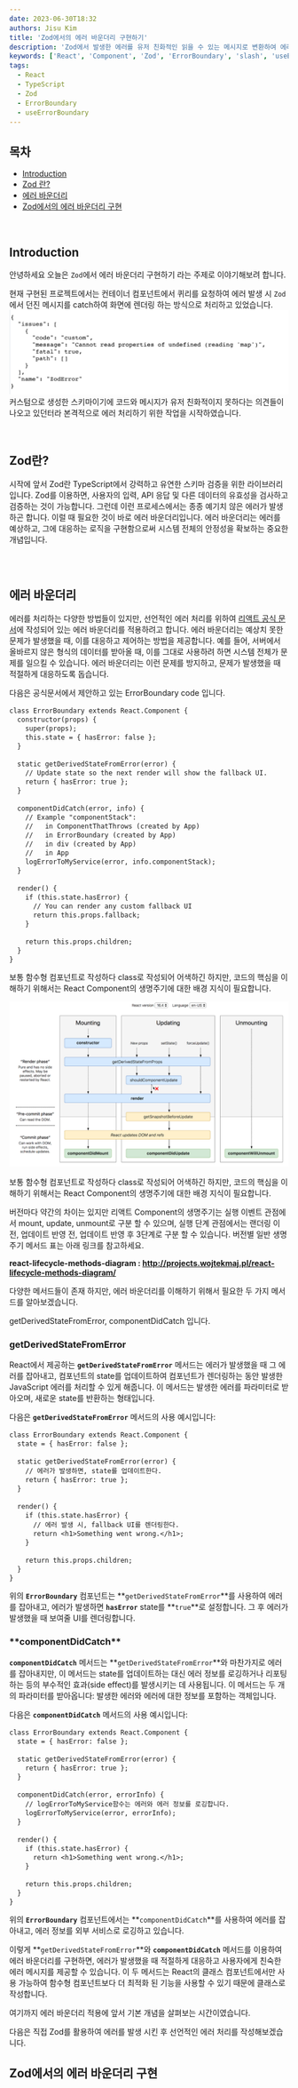 ```yaml
---
date: 2023-06-30T18:32
authors: Jisu Kim
title: 'Zod에서의 에러 바운더리 구현하기'
description: 'Zod에서 발생한 에러를 유저 친화적인 읽을 수 있는 메시지로 변환하여 에러를 핸들링 합니다.'
keywords: ['React', 'Component', 'Zod', 'ErrorBoundary', 'slash', 'useErrorBoundary']
tags:
  - React
  - TypeScript
  - Zod
  - ErrorBoundary
  - useErrorBoundary
---
```


## 목차

- [Introduction](#Introduction)
- [Zod 란?](#zod란?)
- [에러 바운더리](#에러-바운더리)
- [Zod에서의 에러 바운더리 구현](#Zod에서의-에러-바운더리-구현)

<!--truncate-->

<br />

## Introduction

안녕하세요 오늘은 `Zod`에서 에러 바운더리 구현하기 라는 주제로 이야기해보려 합니다.

현재 구현된 프로젝트에서는 컨테이너 컴포넌트에서 퀴리를 요청하여 에러 발생 시 `Zod`에서 던진 메시지를 catch하여 화면에 렌더링 하는 방식으로 처리하고 있었습니다.
![현재 구현된 에러 화면](image.png)
커스텀으로 생성한 스키마이기에 코드와 메시지가 유저 친화적이지 못하다는 의견들이 나오고 있던터라 본격적으로 에러 처리하기 위한 작업을 시작하였습니다.

<br />

## Zod란?

시작에 앞서 Zod란 TypeScript에서 강력하고 유연한 스키마 검증을 위한 라이브러리입니다. Zod를 이용하면, 사용자의 입력, API 응답 및 다른 데이터의 유효성을 검사하고 검증하는 것이 가능합니다. 그런데 이런 프로세스에서는 종종 예기치 않은 에러가 발생하곤 합니다. 이럴 때 필요한 것이 바로 에러 바운더리입니다. 에러 바운더리는 에러를 예상하고, 그에 대응하는 로직을 구현함으로써 시스템 전체의 안정성을 확보하는 중요한 개념입니다.

```tsx

```

<br />

## 에러 바운더리

에러를 처리하는 다양한 방법들이 있지만, 선언적인 에러 처리를 위하여 <a href=https://react.dev/reference/react/Component#catching-rendering-errors-with-an-error-boundary>리액트 공식 문서</a>에 작성되어 있는 에러 바운더리를 적용하려고 합니다. 에러 바운더리는 예상치 못한 문제가 발생했을 때, 이를 대응하고 제어하는 방법을 제공합니다. 예를 들어, 서버에서 올바르지 않은 형식의 데이터를 받아올 때, 이를 그대로 사용하려 하면 시스템 전체가 문제를 일으킬 수 있습니다. 에러 바운더리는 이런 문제를 방지하고, 문제가 발생했을 때 적절하게 대응하도록 돕습니다.

다음은 공식문서에서 제안하고 있는 ErrorBoundary code 입니다.

```tsx title="./ErrorBoundary.tsx"
class ErrorBoundary extends React.Component {
  constructor(props) {
    super(props);
    this.state = { hasError: false };
  }

  static getDerivedStateFromError(error) {
    // Update state so the next render will show the fallback UI.
    return { hasError: true };
  }

  componentDidCatch(error, info) {
    // Example "componentStack":
    //   in ComponentThatThrows (created by App)
    //   in ErrorBoundary (created by App)
    //   in div (created by App)
    //   in App
    logErrorToMyService(error, info.componentStack);
  }

  render() {
    if (this.state.hasError) {
      // You can render any custom fallback UI
      return this.props.fallback;
    }

    return this.props.children;
  }
}
```

보통 함수형 컴포넌트로 작성하다 class로 작성되어 어색하긴 하지만, 코드의 핵심을 이해하기 위해서는 React Component의 생명주기에 대한 배경 지식이 필요합니다.

![리액트 클래스 컴포넌트 라이프 사이클](image-1.png)

보통 함수형 컴포넌트로 작성하다 class로 작성되어 어색하긴 하지만, 코드의 핵심을 이해하기 위해서는 React Component의 생명주기에 대한 배경 지식이 필요합니다.

버전마다 약간의 차이는 있지만 리액트 Component의 생명주기는 실행 이벤트 관점에서 mount, update, unmount로 구분 할 수 있으며, 실행 단계 관점에서는 랜더링 이전, 업데이트 반영 전, 업데이트 반영 후 3단계로 구분 할 수 있습니다. 버전별 일반 생명주기 메서드 표는 아래 링크를 참고하세요.

**react-lifecycle-methods-diagram : http://projects.wojtekmaj.pl/react-lifecycle-methods-diagram/**

다양한 메서드들이 존재 하지만, 에러 바운더리를 이해하기 위해서 필요한 두 가지 메서드를 알아보겠습니다.

getDerivedStateFromError, componentDidCatch 입니다.

### getDerivedStateFromError

React에서 제공하는 **`getDerivedStateFromError`** 메서드는 에러가 발생했을 때 그 에러를 잡아내고, 컴포넌트의 state를 업데이트하여 컴포넌트가 렌더링하는 동안 발생한 JavaScript 에러를 처리할 수 있게 해줍니다. 이 메서드는 발생한 에러를 파라미터로 받아오며, 새로운 state를 반환하는 형태입니다.

다음은 **`getDerivedStateFromError`** 메서드의 사용 예시입니다:

```tsx
class ErrorBoundary extends React.Component {
  state = { hasError: false };

  static getDerivedStateFromError(error) {
    // 에러가 발생하면, state를 업데이트한다.
    return { hasError: true };
  }

  render() {
    if (this.state.hasError) {
      // 에러 발생 시, fallback UI를 렌더링한다.
      return <h1>Something went wrong.</h1>;
    }

    return this.props.children;
  }
}
```

위의 **`ErrorBoundary`** 컴포넌트는 **`getDerivedStateFromError`**를 사용하여 에러를 잡아내고, 에러가 발생하면 **`hasError`** state를 **`true`**로 설정합니다. 그 후 에러가 발생했을 때 보여줄 UI를 렌더링합니다.

### \***\*componentDidCatch\*\***

**`componentDidCatch`** 메서드는 **`getDerivedStateFromError`**와 마찬가지로 에러를 잡아내지만, 이 메서드는 state를 업데이트하는 대신 에러 정보를 로깅하거나 리포팅하는 등의 부수적인 효과(side effect)를 발생시키는 데 사용됩니다. 이 메서드는 두 개의 파라미터를 받아옵니다: 발생한 에러와 에러에 대한 정보를 포함하는 객체입니다.

다음은 **`componentDidCatch`** 메서드의 사용 예시입니다:

```tsx
class ErrorBoundary extends React.Component {
  state = { hasError: false };

  static getDerivedStateFromError(error) {
    return { hasError: true };
  }

  componentDidCatch(error, errorInfo) {
    // logErrorToMyService함수는 에러와 에러 정보를 로깅합니다.
    logErrorToMyService(error, errorInfo);
  }

  render() {
    if (this.state.hasError) {
      return <h1>Something went wrong.</h1>;
    }

    return this.props.children;
  }
}
```

위의 **`ErrorBoundary`** 컴포넌트에서는 **`componentDidCatch`**를 사용하여 에러를 잡아내고, 에러 정보를 외부 서비스로 로깅하고 있습니다.

이렇게 **`getDerivedStateFromError`**와 **`componentDidCatch`** 메서드를 이용하여 에러 바운더리를 구현하면, 에러가 발생했을 때 적절하게 대응하고 사용자에게 친숙한 에러 메시지를 제공할 수 있습니다. 이 두 메서드는 React의 클래스 컴포넌트에서만 사용 가능하여 함수형 컴포넌트보다 더 최적화 된 기능을 사용할 수 있기 때문에 클래스로 작성합니다.

여기까지 에러 바운더리 적용에 앞서 기본 개념을 살펴보는 시간이였습니다.

다음은 직접 Zod를 활용하여 에러를 발생 시킨 후 선언적인 에러 처리를 작성해보겠습니다.

## Zod에서의 에러 바운더리 구현

